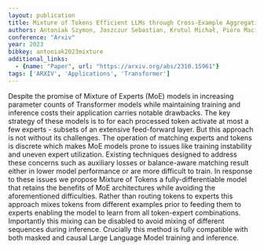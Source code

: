 ```yaml
---
layout: publication
title: Mixture of Tokens Efficient LLMs through Cross-Example Aggregation
authors: Antoniak Szymon, Jaszczur Sebastian, Krutul Michał, Pióro Maciej, Krajewski Jakub, Ludziejewski Jan, Odrzygóźdź Tomasz, Cygan Marek
conference: "Arxiv"
year: 2023
bibkey: antoniak2023mixture
additional_links:
  - {name: "Paper", url: "https://arxiv.org/abs/2310.15961"}
tags: ['ARXIV', 'Applications', 'Transformer']
---
```

Despite the promise of Mixture of Experts (MoE) models in increasing parameter counts of Transformer models while maintaining training and inference costs their application carries notable drawbacks. The key strategy of these models is to for each processed token activate at most a few experts - subsets of an extensive feed-forward layer. But this approach is not without its challenges. The operation of matching experts and tokens is discrete which makes MoE models prone to issues like training instability and uneven expert utilization. Existing techniques designed to address these concerns such as auxiliary losses or balance-aware matching result either in lower model performance or are more difficult to train. In response to these issues we propose Mixture of Tokens a fully-differentiable model that retains the benefits of MoE architectures while avoiding the aforementioned difficulties. Rather than routing tokens to experts this approach mixes tokens from different examples prior to feeding them to experts enabling the model to learn from all token-expert combinations. Importantly this mixing can be disabled to avoid mixing of different sequences during inference. Crucially this method is fully compatible with both masked and causal Large Language Model training and inference.
